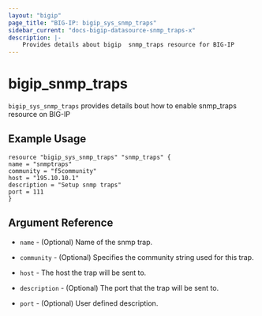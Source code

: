 ```yaml
---
layout: "bigip"
page_title: "BIG-IP: bigip_sys_snmp_traps"
sidebar_current: "docs-bigip-datasource-snmp_traps-x"
description: |-
    Provides details about bigip  snmp_traps resource for BIG-IP
---
```


# bigip\_snmp_traps

`bigip_sys_snmp_traps` provides details bout how to enable snmp_traps resource on BIG-IP
## Example Usage


```hcl
resource "bigip_sys_snmp_traps" "snmp_traps" {
name = "snmptraps"
community = "f5community"
host = "195.10.10.1"
description = "Setup snmp traps"
port = 111
}
```

## Argument Reference

* `name` -  (Optional) Name of the snmp trap.

* `community` - (Optional) Specifies the community string used for this trap.

* `host` - The host the trap will be sent to.

* `description` - (Optional) The port that the trap will be sent to.

* `port` - (Optional) User defined description.
